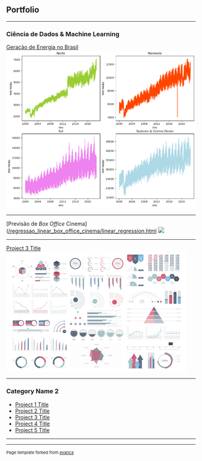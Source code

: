 ## Portfolio

---

### Ciência de Dados & Machine Learning

[Geração de Energia no Brasil]([/estudo_energia_brasil/geração_energia_brasil.html](https://mooncake-jp.github.io/estudo_energia_brasil/gera%C3%A7%C3%A3o_energia_brasil.html))
<img src="/estudo_energia_brasil/estudo_energia_regioes.png?raw=true"/>

---
[Previsão de *Box Office* Cinema]([/regressao_linear_box_office_cinema/linear_regression.html](https://mooncake-jp.github.io/regressao_linear_box_office_cinema/linear_regression.html)
<img src="regressao-linear-box-office.png?raw=true"/>

---
[Project 3 Title](http://example.com/)
<img src="images/dummy_thumbnail.jpg?raw=true"/>

---

### Category Name 2

- [Project 1 Title](http://example.com/)
- [Project 2 Title](http://example.com/)
- [Project 3 Title](http://example.com/)
- [Project 4 Title](http://example.com/)
- [Project 5 Title](http://example.com/)

---




---
<p style="font-size:11px">Page template forked from <a href="https://github.com/evanca/quick-portfolio">evanca</a></p>
<!-- Remove above link if you don't want to attibute -->
